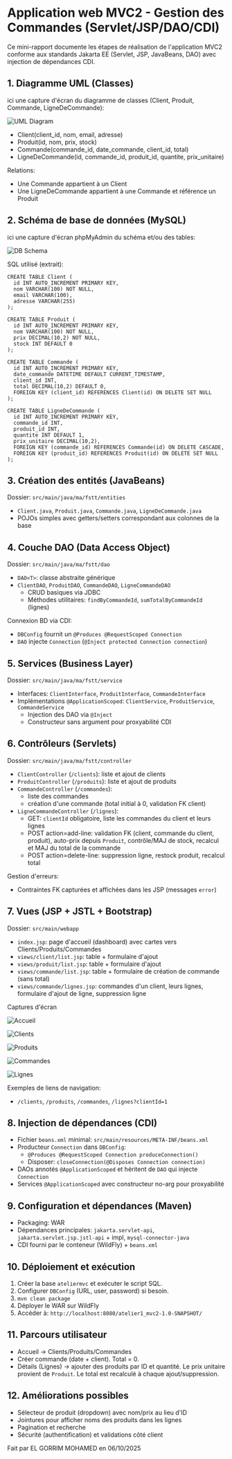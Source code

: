 # Application web MVC2 - Gestion des Commandes (Servlet/JSP/DAO/CDI)

Ce mini-rapport documente les étapes de réalisation de l'application MVC2 conforme aux standards Jakarta EE (Servlet, JSP, JavaBeans, DAO) avec injection de dépendances CDI.

## 1. Diagramme UML (Classes)

ici une capture d'écran du diagramme de classes (Client, Produit, Commande, LigneDeCommande):

![UML Diagram](docs/uml.png)

- Client(client_id, nom, email, adresse)
- Produit(id, nom, prix, stock)
- Commande(commande_id, date_commande, client_id, total)
- LigneDeCommande(id, commande_id, produit_id, quantite, prix_unitaire)

Relations:
- Une Commande appartient à un Client
- Une LigneDeCommande appartient à une Commande et référence un Produit

## 2. Schéma de base de données (MySQL)

ici une capture d'écran phpMyAdmin du schéma et/ou des tables:

![DB Schema](docs/db.png)

SQL utilisé (extrait):
```
CREATE TABLE Client (
  id INT AUTO_INCREMENT PRIMARY KEY,
  nom VARCHAR(100) NOT NULL,
  email VARCHAR(100),
  adresse VARCHAR(255)
);

CREATE TABLE Produit (
  id INT AUTO_INCREMENT PRIMARY KEY,
  nom VARCHAR(100) NOT NULL,
  prix DECIMAL(10,2) NOT NULL,
  stock INT DEFAULT 0
);

CREATE TABLE Commande (
  id INT AUTO_INCREMENT PRIMARY KEY,
  date_commande DATETIME DEFAULT CURRENT_TIMESTAMP,
  client_id INT,
  total DECIMAL(10,2) DEFAULT 0,
  FOREIGN KEY (client_id) REFERENCES Client(id) ON DELETE SET NULL
);

CREATE TABLE LigneDeCommande (
  id INT AUTO_INCREMENT PRIMARY KEY,
  commande_id INT,
  produit_id INT,
  quantite INT DEFAULT 1,
  prix_unitaire DECIMAL(10,2),
  FOREIGN KEY (commande_id) REFERENCES Commande(id) ON DELETE CASCADE,
  FOREIGN KEY (produit_id) REFERENCES Produit(id) ON DELETE SET NULL
);
```

## 3. Création des entités (JavaBeans)

Dossier: `src/main/java/ma/fstt/entities`

- `Client.java`, `Produit.java`, `Commande.java`, `LigneDeCommande.java`
- POJOs simples avec getters/setters correspondant aux colonnes de la base

## 4. Couche DAO (Data Access Object)

Dossier: `src/main/java/ma/fstt/dao`

- `DAO<T>`: classe abstraite générique
- `ClientDAO`, `ProduitDAO`, `CommandeDAO`, `LigneCommandeDAO`
  - CRUD basiques via JDBC
  - Méthodes utilitaires: `findByCommandeId`, `sumTotalByCommandeId` (lignes)

Connexion BD via CDI:
- `DBConfig` fournit un `@Produces @RequestScoped Connection`
- `DAO` injecte `Connection` (`@Inject protected Connection connection`)

## 5. Services (Business Layer)

Dossier: `src/main/java/ma/fstt/service`

- Interfaces: `ClientInterface`, `ProduitInterface`, `CommandeInterface`
- Implémentations `@ApplicationScoped`: `ClientService`, `ProduitService`, `CommandeService`
  - Injection des DAO via `@Inject`
  - Constructeur sans argument pour proxyabilité CDI

## 6. Contrôleurs (Servlets)

Dossier: `src/main/java/ma/fstt/controller`

- `ClientController` (`/clients`): liste et ajout de clients
- `ProduitController` (`/produits`): liste et ajout de produits
- `CommandeController` (`/commandes`):
  - liste des commandes
  - création d'une commande (total initial à 0, validation FK client)
- `LigneCommandeController` (`/lignes`):
  - GET: `clientId` obligatoire, liste les commandes du client et leurs lignes
  - POST action=add-line: validation FK (client, commande du client, produit), auto-prix depuis `Produit`, contrôle/MAJ de stock, recalcul et MAJ du total de la commande
  - POST action=delete-line: suppression ligne, restock produit, recalcul total

Gestion d'erreurs:
- Contraintes FK capturées et affichées dans les JSP (messages `error`)

## 7. Vues (JSP + JSTL + Bootstrap)

Dossier: `src/main/webapp`

- `index.jsp`: page d'accueil (dashboard) avec cartes vers Clients/Produits/Commandes
- `views/client/list.jsp`: table + formulaire d'ajout
- `views/produit/list.jsp`: table + formulaire d'ajout
- `views/commande/list.jsp`: table + formulaire de création de commande (sans total)
- `views/commande/lignes.jsp`: commandes d'un client, leurs lignes, formulaire d'ajout de ligne, suppression ligne

Captures d'écran  

![Accueil](docs/ui-index.png)  

![Clients](docs/ui-clients.png)  

![Produits](docs/ui-produits.png)  

![Commandes](docs/ui-commandes.png)  

![Lignes](docs/ui-lignes.png)  


Exemples de liens de navigation:
- `/clients`, `/produits`, `/commandes`, `/lignes?clientId=1`

## 8. Injection de dépendances (CDI)

- Fichier `beans.xml` minimal: `src/main/resources/META-INF/beans.xml`
- Producteur `Connection` dans `DBConfig`:
  - `@Produces @RequestScoped Connection produceConnection()`
  - Disposer: `closeConnection(@Disposes Connection connection)`
- DAOs annotés `@ApplicationScoped` et héritent de `DAO` qui injecte `Connection`
- Services `@ApplicationScoped` avec constructeur no-arg pour proxyabilité

## 9. Configuration et dépendances (Maven)

- Packaging: WAR
- Dépendances principales: `jakarta.servlet-api`, `jakarta.servlet.jsp.jstl-api` + impl, `mysql-connector-java`
- CDI fourni par le conteneur (WildFly) + `beans.xml`

## 10. Déploiement et exécution

1. Créer la base `ateliermvc` et exécuter le script SQL.
2. Configurer `DBConfig` (URL, user, password) si besoin.
3. `mvn clean package`
4. Déployer le WAR sur WildFly
5. Accéder à: `http://localhost:8080/atelier1_mvc2-1.0-SNAPSHOT/`

## 11. Parcours utilisateur

- Accueil → Clients/Produits/Commandes
- Créer commande (date + client). Total = 0.
- Détails (Lignes) → ajouter des produits par ID et quantité. Le prix unitaire provient de `Produit`. Le total est recalculé à chaque ajout/suppression.

## 12. Améliorations possibles

- Sélecteur de produit (dropdown) avec nom/prix au lieu d'ID
- Jointures pour afficher noms des produits dans les lignes
- Pagination et recherche
- Sécurité (authentification) et validations côté client

Fait par EL GORRIM MOHAMED en 06/10/2025
